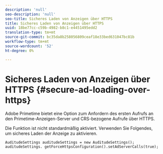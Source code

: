 ```yaml
---
description: 'null'
seo-description: 'null'
seo-title: Sicheres Laden von Anzeigen über HTTPS
title: Sicheres Laden von Anzeigen über HTTPS
uuid: 18be77cc-c59b-4982-b8c1-e4451495edd2
translation-type: tm+mt
source-git-commit: bc35da8b258056809ceaf18e33bed631047bc81b
workflow-type: tm+mt
source-wordcount: '52'
ht-degree: 0%

---
```



# Sicheres Laden von Anzeigen über HTTPS {#secure-ad-loading-over-https}

Adobe Primetime bietet eine Option zum Anfordern des ersten Aufrufs an den Primetime-Anzeigen-Server und CRS-bezogene Aufrufe über HTTPS.

Die Funktion ist nicht standardmäßig aktiviert. Verwenden Sie Folgendes, um sicheres Laden der Anzeige zu aktivieren.

```
AuditudeSettings auditudeSettings = new AuditudeSettings(); 
auditudeSettings. getForceHttpsConfiguration().setAdServerCalls(true);
```
